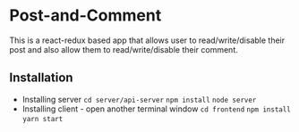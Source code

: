 # Post-and-Comment
This is a react-redux based app that allows user to read/write/disable their post and also allow them to read/write/disable their comment.

## Installation
* Installing server
 `cd server/api-server`
 `npm install`
 `node server`
* Installing client - open another terminal window
 `cd frontend`
 `npm install`
 `yarn start`